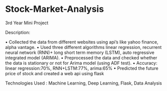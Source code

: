 # Stock-Market-Analysis

3rd Year Mini Project

Description:

•	Collected the data from different websites using api’s like yahoo finance, alpha vantage.
•	Used three different algorithms linear regression, recurrent neural network (RNN)+ long short term memory (LSTM), auto regressive integrated model (ARIMA).
•	Preprocessed the data and checked whether the data is stationary or not for Arima model (using ADF test).
•	Accuracy: linear regression:70%, RNN+LSTM:77%, arima:65%
•	Predicted the future price of stock and created a web api using flask 


Technologies Used : Machine Learning, Deep Learning, Flask, Data Analysis
